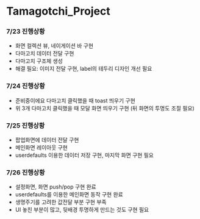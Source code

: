 # Tamagotchi_Project

### 7/23 진행상황
- 화면 컬렉션 뷰, 네이게이션 바 구현
- 다마고치 데이터 전달 구현
- 다마고치 구조체 생성
- 해결 필요: 이미지 전달 구현, label의 테두리 디자인 개선 필요

### 7/24 진행상황
- 준비중이에요 다마고치 클릭했을 때 toast 띄우기 구현
- 위 3개 다마고치 클릭했을 때 모달 화면 띄우기 구현 (뒤 화면의 투명도 조절 필요)

### 7/25 진행상황
- 팝업화면에 데이터 전달 구현
- 메인화면 레이아웃 구현
- userdefaults 이용한 데이터 저장 구현, 마지막 화면 구현 필요

### 7/26 진행상황
- 설정화면, 화면 push/pop 구현 완료
- userdefaults를 이용한 메인화면 동작 구현 완료
- 생명주기를 고려한 값전달 부분 구현 부족
- UI 놓친 부분이 많고, 뒷배경 투명하게 만드는 것도 구현 필요
